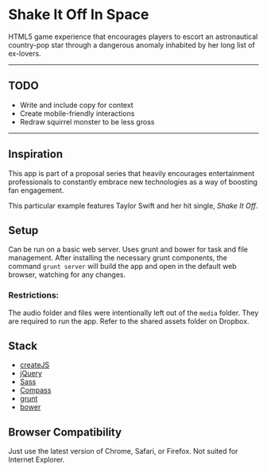 # Shake It Off In Space
HTML5 game experience that encourages players to escort an astronautical country-pop star through a dangerous anomaly inhabited by her long list of ex-lovers.
___
## TODO
- Write and include copy for context
- Create mobile-friendly interactions
- Redraw squirrel monster to be less gross
___

## Inspiration
This app is part of a proposal series that heavily encourages entertainment professionals to constantly embrace new technologies as a way of boosting fan engagement.

This particular example features Taylor Swift and her hit single, *Shake It Off*.

## Setup
Can be run on a basic web server. Uses grunt and bower for task and file management. After installing the necessary grunt components, the command `grunt server` will build the app and open in the default web browser, watching for any changes.

### Restrictions:
The audio folder and files were intentionally left out of the `media` folder. They are required to run the app. Refer to the shared assets folder on Dropbox.

## Stack
- [createJS](https://github.com/CreateJS)
- [jQuery](http://jquery.com/)
- [Sass](http://sass-lang.com/)
- [Compass](http://compass-style.org/)
- [grunt](http://gruntjs.com/)
- [bower](http://bower.io/)

## Browser Compatibility
Just use the latest version of Chrome, Safari, or Firefox. Not suited for Internet Explorer.

